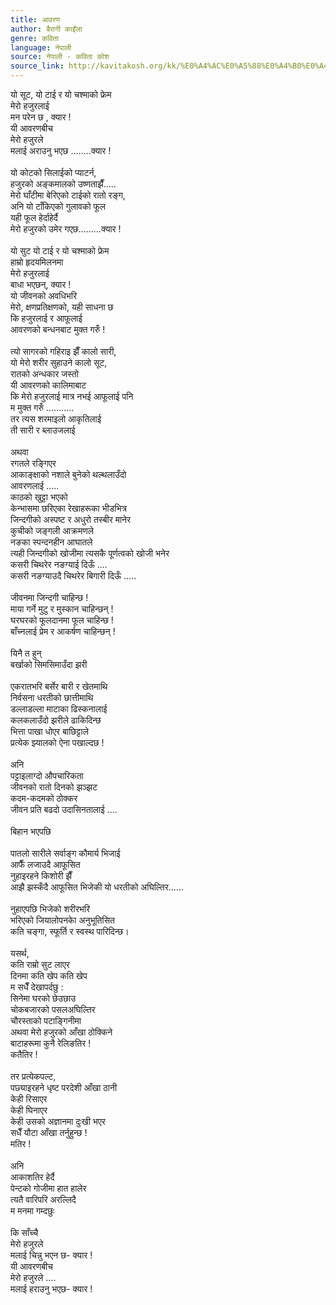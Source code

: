 ```yaml
---
title: आवरण
author: बैरागी काइँला
genre: कविता
language: नेपाली
source: नेपाली - कविता कोश
source_link: http://kavitakosh.org/kk/%E0%A4%AC%E0%A5%88%E0%A4%B0%E0%A4%BE%E0%A4%97%E0%A5%80_%E0%A4%95%E0%A4%BE%E0%A4%87%E0%A4%81%E0%A4%B2%E0%A4%BE
---
```


यो सूट, यो टाई र यो चश्माको फ्रेम  
मेरो हजुरलाई  
मन परेन छ , क्यार !  
यी आवरणबीच  
मेरो हजुरले  
मलाई अराउनु भएछ ........क्यार !  
   
यो कोटको सिलाईको प्याटर्न,  
हजुरको अङ्कमालको उष्णताझैँ.....  
मेरो घाँटीमा बेरिएको टाईको रातो रङ्ग,  
अनि यो टाँकिएको गुलावको फूल  
यही फूल हेर्दाहेर्दै  
मेरो हजुरको उमेर गएछ.........क्यार !  
   
यो सुट यो टाई र यो चश्माको फ्रेम  
हाम्रो हृदयमिलनमा  
मेरो हजुरलाई  
बाधा भएछन्, क्यार !  
यो जीवनको अवधिभरि  
मेरो, क्षणप्रतिक्षणको, यही साधना छ  
कि हजुरलाई र आफूलाई  
आवरणको बन्धनबाट मुक्त गरुँ !  
   
त्यो सागरको गहिराइ झैँ कालो सारी,  
यो मेरो शरीर सुहाउने कालो सूट,  
रातको अन्धकार जस्तो  
यी आवरणको कालिमाबाट  
कि मेरो हजुरलाई मात्र नभई आफूलाई पनि  
म मुक्त गरुँ ...........  
तर त्यस शरमाइलो आकृतिलाई  
ती सारी र ब्लाउजलाई  
   
अथवा  
रगतले रङ्गिएर  
आकाङ्क्षाको नशाले बुनेको थल्थलाउँदो  
आवरणलाई .....  
काठको खुट्टा भएको  
केन्भासमा छरिएका रेखाहरूका भीडभित्र  
जिन्दगीको अस्पष्ट र अधुरो तस्बीर मानेर  
कुचीको जङ्गली आक्रमणले  
नङका स्पन्दनहीन आघातले  
त्यही जिन्दगीको खोजीमा त्यसकै पूर्णत्वको खोजी भनेर  
कसरी चिथरेर नङग्याई दिऊँ ....  
कसरी नङग्याउदै चिथरेर बिगारी दिऊँ .....  
   
जीवनमा जिन्दगी चाहिन्छ !  
माया गर्ने मुटु र मुस्कान चाहिन्छन् !  
घरघरको फूलदानमा फूल चाहिन्छ !  
बाँच्नलाई प्रेम र आकर्षण चाहिन्छन् !  
   
यिनै त हुन्  
बर्खाको सिमसिमाउँदा झरी  
   
एकरातभरि बर्सेर बारी र खेतमाथि  
निर्वसना धरतीको छात्तीमाथि  
डल्लाडल्ला माटाका ढिस्कनालाई  
कलकलाउँदो झरीले ढाकिदिन्छ  
भित्ता पाखा धोएर बाछिट्टाले  
प्रत्येक झ्यालको ऐना पखाल्दछ !  
   
अनि  
पट्टाइलाग्दो औपचारिकता  
जीवनको रातो दिनको झञ्झट  
कदम-कदमको ठोक्कर  
जीवन प्रति बढदो उदासिनतालाई ....  
   
बिहान भएपछि  
   
पातलो सारीले सर्वाङ्ग कौमार्य भिजाई  
आफैँ लजाउदै आफूसित  
नुहाइरहने किशोरी झैँ  
आझै झस्कँदै आफूसित भिजेकी यो धरतीको अघिल्तिर......  
   
नुहाएपछि भिजेको शरीरभरि  
भरिएको जियालोपनकेा अनुभूतिसित  
कति चङ्गा, स्फूर्ति र स्वस्थ पारिदिन्छ।  
   
यसर्थ,  
कति राम्रो सुट लाएर  
दिनमा कति खेप कति खेप  
म सधैँ देखापर्दछु :  
सिनेमा घरको छेउछाउ  
चोकबजारको पसलअघिल्तिर  
चौरस्ताको पटाङ्गिनीमा  
अथवा मेरो हजुरको आँखा ठोक्किने  
बाटाहरूमा कुनै रेलिङतिर !  
कतैतिर !  
   
तर प्रत्येकपल्ट,  
पछ्याइरहने धृष्ट परदेशी आँखा ठानी  
केही रिसाएर  
केही घिनाएर  
केही उसको अज्ञानमा दुःखी भएर  
सधैँ यौटा आँखा तर्नुहुन्छ !  
मतिर !  
   
अनि  
आकाशतिर हेर्दै  
पेन्टको गोजीमा हात हालेर  
त्यतै वारिपरि अरल्लिदै  
म मनमा गम्दछुः  
   
कि साँच्चै  
मेरो हजुरले  
मलाई चिन्नु भएन छ- क्यार !  
यी आवरणबीच  
मेरो हजुरले ....  
मलाई हराउनु भएछ- क्यार !
